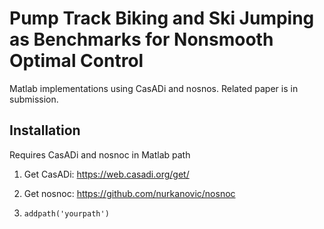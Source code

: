 # Pump Track Biking and Ski Jumping as Benchmarks for Nonsmooth Optimal Control

Matlab implementations using CasADi and nosnos. Related paper is in submission.

## Installation
Requires CasADi and nosnoc in Matlab path

1. Get CasADi: https://web.casadi.org/get/

2. Get nosnoc: https://github.com/nurkanovic/nosnoc

3. `addpath('yourpath')`